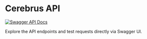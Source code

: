 # Cerebrus API

[![Swagger API Docs](https://img.shields.io/badge/API_Docs-Swagger-85ea2d?logo=swagger)](https://cerebrus-36046a51eb96.herokuapp.com/swagger/index.html)

Explore the API endpoints and test requests directly via Swagger UI.